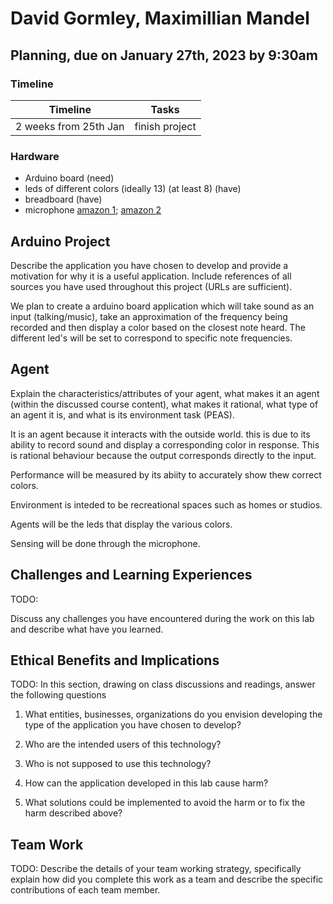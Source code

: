 # David Gormley, Maximillian Mandel

## Planning, due on January 27th, 2023 by 9:30am

### Timeline

|  Timeline  |    Tasks    |
| ---------- | ----------- |
|   2 weeks from 25th Jan    |    finish project  |

### Hardware 

- Arduino board (need)
- leds of different colors (ideally 13) (at least 8) (have)
- breadboard (have)
- microphone
[amazon 1](https://www.amazon.com/DAOKI-Sensitivity-Microphone-Detection-Arduino/dp/B00XT0PH10/ref=sr_1_3?crid=28V9D1JTD845K&keywords=arduino+microphone&qid=1674847782&sprefix=arduino+microhpone%2Caps%2C319&sr=8-3);
[amazon 2](https://www.amazon.com/DEVMO-Microphone-Sensitivity-Detection-Arduino/dp/B07S4DTKYH/ref=sr_1_1_sspa?crid=28V9D1JTD845K&keywords=arduino+microphone&qid=1674847851&sprefix=arduino+microhpone%2Caps%2C319&sr=8-1-spons&psc=1&spLa=ZW5jcnlwdGVkUXVhbGlmaWVyPUEyWE9LSjk1MjdSOUVHJmVuY3J5cHRlZElkPUEwMzUzMTA4Sko0WDhSQzI0Wk0wJmVuY3J5cHRlZEFkSWQ9QTAwNzE2NjJZRUI4NlE3SkZCTkkmd2lkZ2V0TmFtZT1zcF9hdGYmYWN0aW9uPWNsaWNrUmVkaXJlY3QmZG9Ob3RMb2dDbGljaz10cnVl)

## Arduino Project

Describe the application you have chosen to develop and provide a motivation for why it is a useful application. Include  references of all sources you have used throughout this project (URLs are sufficient).

We plan to create a arduino board application which will take sound as an input (talking/music), take an approximation of the frequency being recorded and then display a color based on the closest note heard. The different led's will be set to correspond to specific note frequencies.
## Agent

Explain the characteristics/attributes of your agent, what makes it an agent (within the discussed course content), what makes it rational, what type of an agent it is, and what is its environment task (PEAS).

It is an agent because it interacts with the outside world. this is due to its ability to record sound and display a corresponding color in response. This is rational behaviour because the output corresponds directly to the input.

Performance will be measured by its abiity to accurately show thew correct colors.

Environment is inteded to be recreational spaces such as homes or studios.

Agents will be the leds that display the various colors.

Sensing will be done through the microphone.

## Challenges and Learning Experiences

TODO:

Discuss any challenges you have encountered during the work on this lab and  describe what have you learned. 

## Ethical Benefits and Implications

TODO:
In this section, drawing on class discussions and readings, answer the following questions

1. What entities, businesses, organizations do you envision developing the type of the application you have chosen to develop?

2. Who are the intended users of this technology?

3. Who is not supposed to use this technology?

4. How can the application developed in this lab cause harm?

5. What solutions could be implemented to avoid the harm or to fix the harm described above?

## Team Work

TODO:
Describe the details of your team working strategy, specifically explain how did you complete this work as a team and describe the specific contributions of each team member. 
